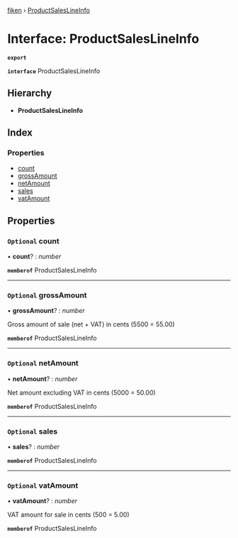 [fiken](../README.md) › [ProductSalesLineInfo](productsaleslineinfo.md)

# Interface: ProductSalesLineInfo

**`export`** 

**`interface`** ProductSalesLineInfo

## Hierarchy

* **ProductSalesLineInfo**

## Index

### Properties

* [count](productsaleslineinfo.md#optional-count)
* [grossAmount](productsaleslineinfo.md#optional-grossamount)
* [netAmount](productsaleslineinfo.md#optional-netamount)
* [sales](productsaleslineinfo.md#optional-sales)
* [vatAmount](productsaleslineinfo.md#optional-vatamount)

## Properties

### `Optional` count

• **count**? : *number*

**`memberof`** ProductSalesLineInfo

___

### `Optional` grossAmount

• **grossAmount**? : *number*

Gross amount of sale (net + VAT) in cents (5500 = 55.00)

**`memberof`** ProductSalesLineInfo

___

### `Optional` netAmount

• **netAmount**? : *number*

Net amount excluding VAT in cents (5000 = 50.00)

**`memberof`** ProductSalesLineInfo

___

### `Optional` sales

• **sales**? : *number*

**`memberof`** ProductSalesLineInfo

___

### `Optional` vatAmount

• **vatAmount**? : *number*

VAT amount for sale in cents (500 = 5.00)

**`memberof`** ProductSalesLineInfo
